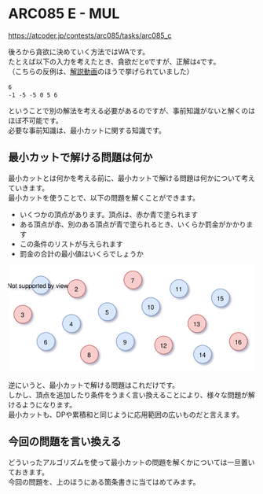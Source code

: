 # ARC085 E - MUL

https://atcoder.jp/contests/arc085/tasks/arc085_c

後ろから貪欲に決めていく方法ではWAです。  
たとえば以下の入力を考えたとき、貪欲だと`0`ですが、正解は`4`です。  
（こちらの反例は、[解説動画](https://www.youtube.com/watch?v=D81e49n4Byc&t=2740s)のほうで挙げられていました）

```
6
-1 -5 -5 0 5 6
```

ということで別の解法を考える必要があるのですが、事前知識がないと解くのはほぼ不可能です。  
必要な事前知識は、最小カットに関する知識です。

## 最小カットで解ける問題は何か

最小カットとは何かを考える前に、最小カットで解ける問題は何かについて考えていきます。  
最小カットを使うことで、以下の問題を解くことができます。

* いくつかの頂点があります。頂点は、赤か青で塗られます
* ある頂点が赤、別のある頂点が青で塗られるとき、いくらか罰金がかかります
* この条件のリストが与えられます
* 罰金の合計の最小値はいくらでしょうか

![イメージ的にはこんな感じ](arc085_e_001.svg)

逆にいうと、最小カットで解ける問題はこれだけです。  
しかし、頂点を追加したり条件をうまく言い換えることにより、様々な問題が解けるようになります。  
最小カットも、DPや累積和と同じように応用範囲の広いものだと言えます。

## 今回の問題を言い換える

どういったアルゴリズムを使って最小カットの問題を解くかについては一旦置いておきます。  
今回の問題を、上のほうにある箇条書きに当てはめてみます。

